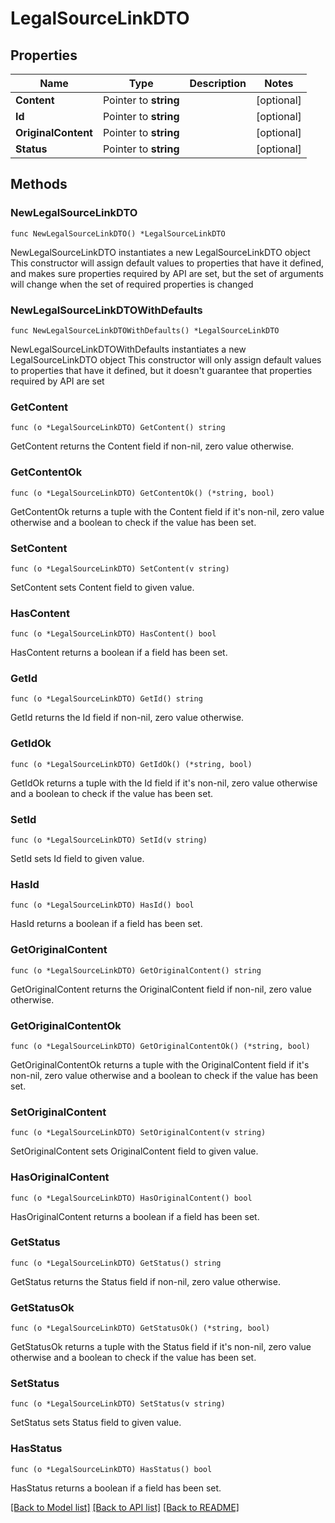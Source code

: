 # LegalSourceLinkDTO

## Properties

Name | Type | Description | Notes
------------ | ------------- | ------------- | -------------
**Content** | Pointer to **string** |  | [optional] 
**Id** | Pointer to **string** |  | [optional] 
**OriginalContent** | Pointer to **string** |  | [optional] 
**Status** | Pointer to **string** |  | [optional] 

## Methods

### NewLegalSourceLinkDTO

`func NewLegalSourceLinkDTO() *LegalSourceLinkDTO`

NewLegalSourceLinkDTO instantiates a new LegalSourceLinkDTO object
This constructor will assign default values to properties that have it defined,
and makes sure properties required by API are set, but the set of arguments
will change when the set of required properties is changed

### NewLegalSourceLinkDTOWithDefaults

`func NewLegalSourceLinkDTOWithDefaults() *LegalSourceLinkDTO`

NewLegalSourceLinkDTOWithDefaults instantiates a new LegalSourceLinkDTO object
This constructor will only assign default values to properties that have it defined,
but it doesn't guarantee that properties required by API are set

### GetContent

`func (o *LegalSourceLinkDTO) GetContent() string`

GetContent returns the Content field if non-nil, zero value otherwise.

### GetContentOk

`func (o *LegalSourceLinkDTO) GetContentOk() (*string, bool)`

GetContentOk returns a tuple with the Content field if it's non-nil, zero value otherwise
and a boolean to check if the value has been set.

### SetContent

`func (o *LegalSourceLinkDTO) SetContent(v string)`

SetContent sets Content field to given value.

### HasContent

`func (o *LegalSourceLinkDTO) HasContent() bool`

HasContent returns a boolean if a field has been set.

### GetId

`func (o *LegalSourceLinkDTO) GetId() string`

GetId returns the Id field if non-nil, zero value otherwise.

### GetIdOk

`func (o *LegalSourceLinkDTO) GetIdOk() (*string, bool)`

GetIdOk returns a tuple with the Id field if it's non-nil, zero value otherwise
and a boolean to check if the value has been set.

### SetId

`func (o *LegalSourceLinkDTO) SetId(v string)`

SetId sets Id field to given value.

### HasId

`func (o *LegalSourceLinkDTO) HasId() bool`

HasId returns a boolean if a field has been set.

### GetOriginalContent

`func (o *LegalSourceLinkDTO) GetOriginalContent() string`

GetOriginalContent returns the OriginalContent field if non-nil, zero value otherwise.

### GetOriginalContentOk

`func (o *LegalSourceLinkDTO) GetOriginalContentOk() (*string, bool)`

GetOriginalContentOk returns a tuple with the OriginalContent field if it's non-nil, zero value otherwise
and a boolean to check if the value has been set.

### SetOriginalContent

`func (o *LegalSourceLinkDTO) SetOriginalContent(v string)`

SetOriginalContent sets OriginalContent field to given value.

### HasOriginalContent

`func (o *LegalSourceLinkDTO) HasOriginalContent() bool`

HasOriginalContent returns a boolean if a field has been set.

### GetStatus

`func (o *LegalSourceLinkDTO) GetStatus() string`

GetStatus returns the Status field if non-nil, zero value otherwise.

### GetStatusOk

`func (o *LegalSourceLinkDTO) GetStatusOk() (*string, bool)`

GetStatusOk returns a tuple with the Status field if it's non-nil, zero value otherwise
and a boolean to check if the value has been set.

### SetStatus

`func (o *LegalSourceLinkDTO) SetStatus(v string)`

SetStatus sets Status field to given value.

### HasStatus

`func (o *LegalSourceLinkDTO) HasStatus() bool`

HasStatus returns a boolean if a field has been set.


[[Back to Model list]](../README.md#documentation-for-models) [[Back to API list]](../README.md#documentation-for-api-endpoints) [[Back to README]](../README.md)


